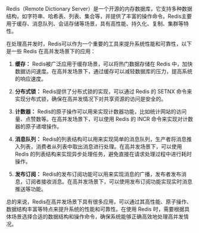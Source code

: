 Redis（Remote Dictionary Server）是一个开源的内存数据库，它支持多种数据结构，如字符串、哈希表、列表、集合等，并提供了丰富的操作命令。Redis主要用于缓存、消息队列、会话存储等场景，具有高性能、持久化、复制、集群等特性。

在处理高并发时，Redis可以作为一个重要的工具来提升系统性能和可靠性，以下是一些 Redis 在高并发场景下的应用：

1.  **缓存：** Redis被广泛应用于缓存场景，可以将热门数据存储在 Redis 中，加快数据访问速度。在高并发场景下，通过缓存可以减轻数据库的压力，提高系统的响应速度。
    
2.  **分布式锁：** Redis提供了分布式锁的实现，可以通过 Redis 的 SETNX 命令来实现分布式锁，确保在高并发情况下对共享资源的访问是安全的。
    
3.  **计数器：** Redis的原子操作可以用来实现计数器功能，比如统计网站的访问量、点赞数等。在高并发场景下，可以使用 Redis 的 INCR 命令来实现对计数器的原子递增操作。
    
4.  **消息队列：** Redis的列表结构可以用来实现简单的消息队列，生产者将消息推入列表，消费者从列表中取出消息进行处理。在高并发场景下，可以使用 Redis 的列表结构来实现异步处理任务，避免直接在请求处理过程中进行耗时操作。
    
5.  **发布订阅：** Redis的发布订阅功能可以用来实现消息的广播，发布者发布消息，订阅者接收消息。在高并发场景下，可以使用发布订阅功能实现实时消息推送等功能。
    

总的来说，Redis在高并发场景下具有很多应用，可以通过其高性能、原子操作、数据结构丰富等特点来提升系统的性能和可靠性。在使用 Redis 时，需要根据具体场景选择合适的数据结构和操作命令，确保系统能够正确高效地处理高并发情况。

